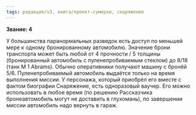 ```yaml
---
tags: редакция/v3, книга/проект-сумерки, снаряжение
---
```


**Звание: 4**

У большинства паранормальных разведок есть доступ по меньшей мере к одному бронированному автомобилю. Значение брони транспорта может быть любой от 4 прочности / 5 толщины (бронированный автомобиль с пуленепробиваемым стеклом) до 8/18 (танк M 1 Abrams). Обычно оперативники получают машину с бронёй 5/6. Пуленепробиваемый автомобиль выдаётся только на время выполнения миссии. У персонажа, который приобрёл его вместе с фактом биографии Снаряжение, есть одноразовый ваучер. Его можно использовать в любое время (по решению Рассказчика бронеавтомобиль могут не доставить в глухомань), по завершении миссии автомобиль надо вернуть в гараж.